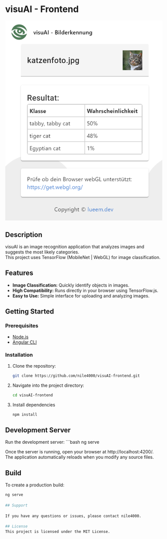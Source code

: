 # visuAI - Frontend

![visuAI Screenshot](./src/assets/img/screenshot.png "visuAI")

## Description

visuAI is an image recognition application that analyzes images and suggests the most likely categories.  
This project uses TensorFlow (MobileNet | WebGL) for image classification.

## Features

- **Image Classification:** Quickly identify objects in images.
- **High Compatibility:** Runs directly in your browser using TensorFlow.js.
- **Easy to Use:** Simple interface for uploading and analyzing images.

## Getting Started

### Prerequisites

- [Node.js](https://nodejs.org/) 
- [Angular CLI](https://angular.io/cli)

### Installation

1. Clone the repository:
   ```bash
   git clone https://github.com/nile4000/visuAI-frontend.git

2. Navigate into the project directory:
   ```bash
   cd visuAI-frontend

3. Install dependencies
   ```bash
   npm install

## Development Server

Run the development server:
    ```bash
    ng serve

Once the server is running, open your browser at http://localhost:4200/. The application automatically reloads when you modify any source files.

## Build

To create a production build:

   ```bash
   ng serve

## Support

If you have any questions or issues, please contact nile4000.

## License
This project is licensed under the MIT License.
